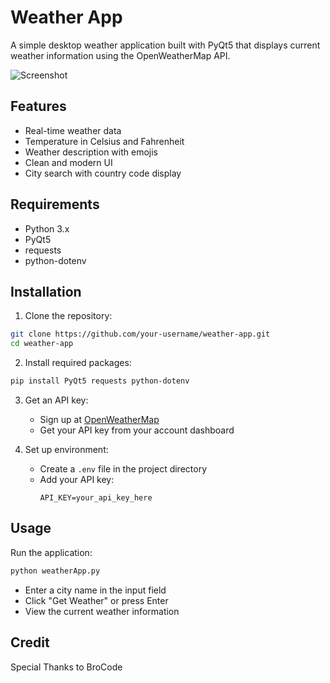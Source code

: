 # Weather App

A simple desktop weather application built with PyQt5 that displays current weather information using the OpenWeatherMap API.

![Screenshot](https://github.com/user-attachments/assets/049b0270-b710-412d-a93e-7e2610089968)

## Features
- Real-time weather data
- Temperature in Celsius and Fahrenheit
- Weather description with emojis
- Clean and modern UI
- City search with country code display

## Requirements
- Python 3.x
- PyQt5
- requests
- python-dotenv

## Installation
1. Clone the repository:
```bash
git clone https://github.com/your-username/weather-app.git
cd weather-app
```

2. Install required packages:
```bash
pip install PyQt5 requests python-dotenv
```

3. Get an API key:
   - Sign up at [OpenWeatherMap](https://openweathermap.org/)
   - Get your API key from your account dashboard

4. Set up environment:
   - Create a `.env` file in the project directory
   - Add your API key:
     ```
     API_KEY=your_api_key_here
     ```

## Usage
Run the application:
```bash
python weatherApp.py
```

- Enter a city name in the input field
- Click "Get Weather" or press Enter
- View the current weather information

## Credit
Special Thanks to BroCode

